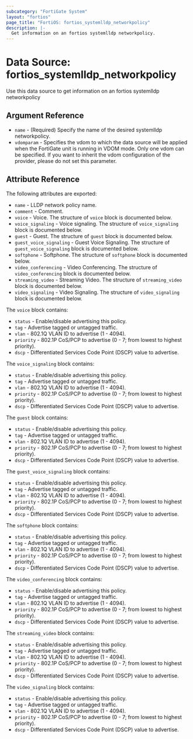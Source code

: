 ```yaml
---
subcategory: "FortiGate System"
layout: "fortios"
page_title: "FortiOS: fortios_systemlldp_networkpolicy"
description: |-
  Get information on an fortios systemlldp networkpolicy.
---
```


# Data Source: fortios_systemlldp_networkpolicy
Use this data source to get information on an fortios systemlldp networkpolicy

## Argument Reference

* `name` - (Required) Specify the name of the desired systemlldp networkpolicy.
* `vdomparam` - Specifies the vdom to which the data source will be applied when the FortiGate unit is running in VDOM mode. Only one vdom can be specified. If you want to inherit the vdom configuration of the provider, please do not set this parameter.


## Attribute Reference

The following attributes are exported:

* `name` - LLDP network policy name.
* `comment` - Comment.
* `voice` - Voice. The structure of `voice` block is documented below.
* `voice_signaling` - Voice signaling. The structure of `voice_signaling` block is documented below.
* `guest` - Guest. The structure of `guest` block is documented below.
* `guest_voice_signaling` - Guest Voice Signaling. The structure of `guest_voice_signaling` block is documented below.
* `softphone` - Softphone. The structure of `softphone` block is documented below.
* `video_conferencing` - Video Conferencing. The structure of `video_conferencing` block is documented below.
* `streaming_video` - Streaming Video. The structure of `streaming_video` block is documented below.
* `video_signaling` - Video Signaling. The structure of `video_signaling` block is documented below.

The `voice` block contains:

* `status` - Enable/disable advertising this policy.
* `tag` - Advertise tagged or untagged traffic.
* `vlan` - 802.1Q VLAN ID to advertise (1 - 4094).
* `priority` - 802.1P CoS/PCP to advertise (0 - 7; from lowest to highest priority).
* `dscp` - Differentiated Services Code Point (DSCP) value to advertise.

The `voice_signaling` block contains:

* `status` - Enable/disable advertising this policy.
* `tag` - Advertise tagged or untagged traffic.
* `vlan` - 802.1Q VLAN ID to advertise (1 - 4094).
* `priority` - 802.1P CoS/PCP to advertise (0 - 7; from lowest to highest priority).
* `dscp` - Differentiated Services Code Point (DSCP) value to advertise.

The `guest` block contains:

* `status` - Enable/disable advertising this policy.
* `tag` - Advertise tagged or untagged traffic.
* `vlan` - 802.1Q VLAN ID to advertise (1 - 4094).
* `priority` - 802.1P CoS/PCP to advertise (0 - 7; from lowest to highest priority).
* `dscp` - Differentiated Services Code Point (DSCP) value to advertise.

The `guest_voice_signaling` block contains:

* `status` - Enable/disable advertising this policy.
* `tag` - Advertise tagged or untagged traffic.
* `vlan` - 802.1Q VLAN ID to advertise (1 - 4094).
* `priority` - 802.1P CoS/PCP to advertise (0 - 7; from lowest to highest priority).
* `dscp` - Differentiated Services Code Point (DSCP) value to advertise.

The `softphone` block contains:

* `status` - Enable/disable advertising this policy.
* `tag` - Advertise tagged or untagged traffic.
* `vlan` - 802.1Q VLAN ID to advertise (1 - 4094).
* `priority` - 802.1P CoS/PCP to advertise (0 - 7; from lowest to highest priority).
* `dscp` - Differentiated Services Code Point (DSCP) value to advertise.

The `video_conferencing` block contains:

* `status` - Enable/disable advertising this policy.
* `tag` - Advertise tagged or untagged traffic.
* `vlan` - 802.1Q VLAN ID to advertise (1 - 4094).
* `priority` - 802.1P CoS/PCP to advertise (0 - 7; from lowest to highest priority).
* `dscp` - Differentiated Services Code Point (DSCP) value to advertise.

The `streaming_video` block contains:

* `status` - Enable/disable advertising this policy.
* `tag` - Advertise tagged or untagged traffic.
* `vlan` - 802.1Q VLAN ID to advertise (1 - 4094).
* `priority` - 802.1P CoS/PCP to advertise (0 - 7; from lowest to highest priority).
* `dscp` - Differentiated Services Code Point (DSCP) value to advertise.

The `video_signaling` block contains:

* `status` - Enable/disable advertising this policy.
* `tag` - Advertise tagged or untagged traffic.
* `vlan` - 802.1Q VLAN ID to advertise (1 - 4094).
* `priority` - 802.1P CoS/PCP to advertise (0 - 7; from lowest to highest priority).
* `dscp` - Differentiated Services Code Point (DSCP) value to advertise.

